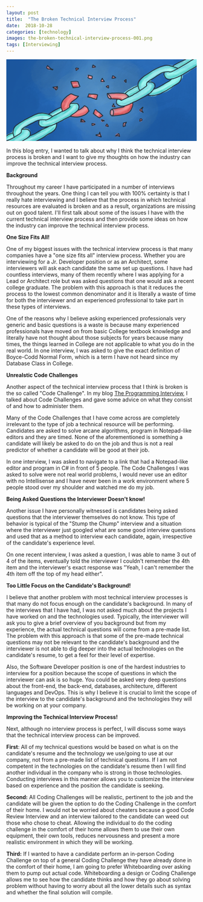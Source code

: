 ```yaml
---
layout: post
title:  "The Broken Technical Interview Process"
date:  2018-10-28
categories: [technology]
images: the-broken-technical-interview-process-001.png
tags: [Interviewing]
---
```


![Blogs - Michaeldeongreen](https://raw.githubusercontent.com/michaeldeongreen/michaeldeongreen.github.io/master/static/img/_posts/the-broken-technical-interview-process-001.png)

In this blog entry, I wanted to talk about why I think the technical interview process is broken and I want to give my thoughts on how the industry can improve the technical interview process.  
  
**Background**  
  
Throughout my career I have participated in a number of interviews throughout the years. One thing I can tell you with 100% certainty is that I really hate interviewing and I believe that the process in which technical resources are evaluated is broken and as a result, organizations are missing out on good talent. I'll first talk about some of the issues I have with the current technical interview process and then provide some ideas on how the industry can improve the technical interview process.  
  
**One Size Fits All!**  
  
One of my biggest issues with the technical interview process is that many companies have a "one size fits all" interview process. Whether you are interviewing for a Jr. Developer position or as an Architect, some interviewers will ask each candidate the same set up questions. I have had countless interviews, many of them recently where I was applying for a Lead or Architect role but was asked questions that one would ask a recent college graduate. The problem with this approach is that it reduces the process to the lowest common denominator and it is literally a waste of time for both the interviewer and an experienced professional to take part in these types of interviews.  
  
One of the reasons why I believe asking experienced professionals very generic and basic questions is a waste is because many experienced professionals have moved on from basic College textbook knowledge and literally have not thought about those subjects for years because many times, the things learned in College are not applicable to what you do in the real world. In one interview, I was asked to give the exact definition of Boyce-Codd Normal Form, which is a term I have not heard since my Database Class in College.  
  
**Unrealstic Code Challenges**  
  
Another aspect of the technical interview process that I think is broken is the so called "Code Challenge". In my blog [The Programming Interview](https://blog.michaeldeongreen.com/careeradvice/technology/2017/01/24/the-programming-interview.html), I talked about Code Challenges and gave some advice on what they consist of and how to administer them.  
  
Many of the Code Challenges that I have come across are completely irrelevant to the type of job a technical resource will be performing. Candidates are asked to solve arcane algorithms, program in Notepad-like editors and they are timed. None of the aforementioned is something a candidate will likely be asked to do on the job and thus is not a real predictor of whether a candidate will be good at their job.  
  
In one interview, I was asked to navigate to a link that had a Notepad-like editor and program in C# in front of 5 people. The Code Challenges I was asked to solve were not real world problems, I would never use an editor with no Intellisense and I have never been in a work environment where 5 people stood over my shoulder and watched me do my job.  
  
**Being Asked Questions the Interviewer Doesn't know!**  
  
Another issue I have personally witnessed is candidates being asked questions that the interviewer themselves do not know. This type of behavior is typical of the "Stump the Chump" interview and a situation where the interviewer just googled what are some good interview questions and used that as a method to interview each candidate, again, irrespective of the candidate's experience level.  
  
On one recent interview, I was asked a question, I was able to name 3 out of 4 of the items, eventually told the interviewer I couldn't remember the 4th item and the interviewer's exact response was "Yeah, I can't remember the 4th item off the top of my head either".  
  
**Too Little Focus on the Candidate's Background!**  
  
I believe that another problem with most technical interview processes is that many do not focus enough on the candidate's background. In many of the interviews that I have had, I was not asked much about the projects I have worked on and the technologies used. Typically, the interviewer will ask you to give a brief overview of you background but from my experience, the actual technical questions will come from a pre-made list. The problem with this approach is that some of the pre-made technical questions may not be relevant to the candidate's background and the interviewer is not able to dig deeper into the actual technologies on the candidate's resume, to get a feel for their level of expertise.  
  
Also, the Software Developer position is one of the hardest industries to interview for a position because the scope of questions in which the interviewer can ask is so huge. You could be asked very deep questions about the front-end, the back-end, databases, architecture, different languages and DevOps. This is why I believe it is crucial to limit the scope of the interview to the candidate's background and the technologies they will be working on at your company.  
  
**Improving the Technical Interview Process!**  
  
Next, although no interview process is perfect, I will discuss some ways that the technical interview process can be improved.  
  
**First**: All of my technical questions would be based on what is on the candidate's resume and the technology we use/going to use at our company, not from a pre-made list of technical questions. If I am not competent in the technologies on the candidate's resume then I will find another individual in the company who is strong in those technologies. Conducting interviews in this manner allows you to customize the interview based on experience and the position the candidate is seeking.  
  
**Second:** All Coding Challenges will be realistic, pertinent to the job and the candidate will be given the option to do the Coding Challenge in the comfort of their home. I would not be worried about cheaters because a good Code Review Interview and an interview tailored to the candidate can weed out those who chose to cheat. Allowing the individual to do the coding challenge in the comfort of their home allows them to use their own equipment, their own tools, reduces nervousness and present a more realistic environment in which they will be working.  
  
**Third:** If I wanted to have a candidate perform an in-person Coding Challenge on top of a general Coding Challenge they have already done in the comfort of their home, I am going to prefer Whiteboarding over asking them to pump out actual code. Whiteboarding a design or Coding Challenge allows me to see how the candidate thinks and how they go about solving problem without having to worry about all the lower details such as syntax and whether the final solution will compile.
